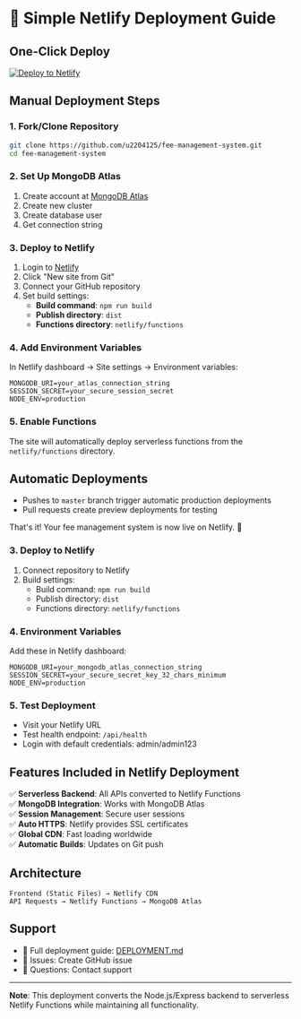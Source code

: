 # 🚀 Simple Netlify Deployment Guide

## One-Click Deploy

[![Deploy to Netlify](https://www.netlify.com/img/deploy/button.svg)](https://app.netlify.com/start/deploy?repository=https://github.com/u2204125/fee-management-system)

## Manual Deployment Steps

### 1. Fork/Clone Repository
```bash
git clone https://github.com/u2204125/fee-management-system.git
cd fee-management-system
```

### 2. Set Up MongoDB Atlas
1. Create account at [MongoDB Atlas](https://www.mongodb.com/cloud/atlas)
2. Create new cluster
3. Create database user
4. Get connection string

### 3. Deploy to Netlify
1. Login to [Netlify](https://netlify.com)
2. Click "New site from Git"
3. Connect your GitHub repository
4. Set build settings:
   - **Build command**: `npm run build`
   - **Publish directory**: `dist`
   - **Functions directory**: `netlify/functions`

### 4. Add Environment Variables
In Netlify dashboard → Site settings → Environment variables:

```
MONGODB_URI=your_atlas_connection_string
SESSION_SECRET=your_secure_session_secret
NODE_ENV=production
```

### 5. Enable Functions
The site will automatically deploy serverless functions from the `netlify/functions` directory.

## Automatic Deployments
- Pushes to `master` branch trigger automatic production deployments
- Pull requests create preview deployments for testing

That's it! Your fee management system is now live on Netlify. 🎉

### 3. Deploy to Netlify
1. Connect repository to Netlify
2. Build settings:
   - Build command: `npm run build`
   - Publish directory: `dist`
   - Functions directory: `netlify/functions`

### 4. Environment Variables
Add these in Netlify dashboard:
```
MONGODB_URI=your_mongodb_atlas_connection_string
SESSION_SECRET=your_secure_secret_key_32_chars_minimum
NODE_ENV=production
```

### 5. Test Deployment
- Visit your Netlify URL
- Test health endpoint: `/api/health`
- Login with default credentials: admin/admin123

## Features Included in Netlify Deployment

✅ **Serverless Backend**: All APIs converted to Netlify Functions  
✅ **MongoDB Integration**: Works with MongoDB Atlas  
✅ **Session Management**: Secure user sessions  
✅ **Auto HTTPS**: Netlify provides SSL certificates  
✅ **Global CDN**: Fast loading worldwide  
✅ **Automatic Builds**: Updates on Git push  

## Architecture

```
Frontend (Static Files) → Netlify CDN
API Requests → Netlify Functions → MongoDB Atlas
```

## Support

- 📖 Full deployment guide: [DEPLOYMENT.md](DEPLOYMENT.md)
- 🐛 Issues: Create GitHub issue
- 💬 Questions: Contact support

---

**Note**: This deployment converts the Node.js/Express backend to serverless Netlify Functions while maintaining all functionality.

